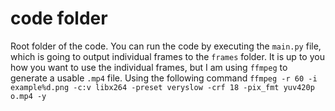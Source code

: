 # code folder
Root folder of the code. You can run the code by executing the `main.py` file, which is going to output individual frames to the `frames` folder. It is up to you how you want to use the individual frames, but I am using `ffmpeg` to generate a usable `.mp4` file. Using the following command `ffmpeg -r 60 -i example%d.png -c:v libx264 -preset veryslow -crf 18 -pix_fmt yuv420p o.mp4 -y`
